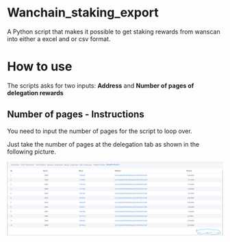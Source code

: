 # Wanchain_staking_export
A Python script that makes it possible to get staking rewards from wanscan into either a excel and or csv format. 

# How to use
The scripts asks for two inputs: **Address** and **Number of pages of delegation rewards**

## Number of pages - Instructions
You need to input the number of pages for the script to loop over. 

Just take the number of pages at the delegation tab as shown in the following picture. 

![Instructions](https://github.com/fc0712/Wanchain_staking_export/blob/master/Wanchain%20-%20Page%20Instructions.jpg)
